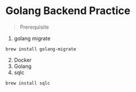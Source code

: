 # Golang Backend Practice

> Prerequisite

1. golang migrate

```shell
brew install golang-migrate
```

2. Docker
3. Golang
4. sqlc

```shell
brew install sqlc
```

